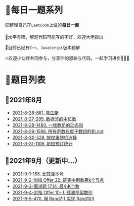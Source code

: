 # 📑每日一题系列

⌨️整理自己在`LeetCode`上做的**每日一题**

🤣水平有限，解题代码可能写的不好，欢迎大佬指出

🚩目前已经有`C++`、`JavaScript`版本题解

🔥欢迎小伙伴共同参与，分享你的思路与代码，一起学习进步💪💪💪

# 🔖题目列表

## 🚩2021年8月

- <a href="https://github.com/lzxjack/Daily-question-of-Leetcode/blob/master/questions/2021-8-26-881.%20%E6%95%91%E7%94%9F%E8%89%87.md" target="_blank">2021-8-26-881. 救生艇</a>
- <a href="https://github.com/lzxjack/Daily-question-of-Leetcode/blob/master/questions/2021-8-27-295.%20%E6%95%B0%E6%8D%AE%E6%B5%81%E7%9A%84%E4%B8%AD%E4%BD%8D%E6%95%B0.md" target="_blank">2021-8-27-295. 数据流的中位数</a>
- <a href="https://github.com/lzxjack/Daily-question-of-Leetcode/blob/master/questions/2021-8-28-1480.%20%E4%B8%80%E7%BB%B4%E6%95%B0%E7%BB%84%E7%9A%84%E5%8A%A8%E6%80%81%E5%92%8C.md" target="_blank">2021-8-28-1480. 一维数组的动态和</a>
- <a href="https://github.com/lzxjack/Daily-question-of-Leetcode/blob/master/questions/2021-8-29-1588.%20%E6%89%80%E6%9C%89%E5%A5%87%E6%95%B0%E9%95%BF%E5%BA%A6%E5%AD%90%E6%95%B0%E7%BB%84%E7%9A%84%E5%92%8C.md" target="_blank">2021-8-29-1588. 所有奇数长度子数组的和.md</a>
- <a href="https://github.com/lzxjack/Daily-question-of-Leetcode/blob/master/questions/2021-8-30-528.%20%E6%8C%89%E6%9D%83%E9%87%8D%E9%9A%8F%E6%9C%BA%E9%80%89%E6%8B%A9.md" target="_blank">2021-8-30-528. 按权重随机选择</a>
- <a href="https://github.com/lzxjack/Daily-question-of-Leetcode/blob/master/questions/2021-8-31-1109.%20%E8%88%AA%E7%8F%AD%E9%A2%84%E8%AE%A2%E7%BB%9F%E8%AE%A1.md" target="_blank">2021-8-31-1109. 航班预订统计</a>

## 🚩2021年9月（更新中...）

- <a href="https://github.com/lzxjack/Daily-question-of-Leetcode/blob/master/questions/2021-9-1-165.%20%E6%AF%94%E8%BE%83%E7%89%88%E6%9C%AC%E5%8F%B7.md" target="_blank">2021-9-1-165. 比较版本号</a>
- <a href="https://github.com/lzxjack/Daily-question-of-Leetcode/blob/master/questions/2021-9-2-%E5%89%91%E6%8C%87%20Offer%2022.%20%E9%93%BE%E8%A1%A8%E4%B8%AD%E5%80%92%E6%95%B0%E7%AC%ACk%E4%B8%AA%E8%8A%82%E7%82%B9.md" target="_blank">2021-9-2-剑指 Offer 22. 链表中倒数第k个节点</a>
- <a href="https://github.com/HDU-Coder-X/Daily-question-of-Leetcode/blob/master/questions/2021-9-3-%E9%9D%A2%E8%AF%95%E9%A2%98%2017.14.%20%E6%9C%80%E5%B0%8FK%E4%B8%AA%E6%95%B0.md" target="_blank">2021-9-3-面试题 17.14. 最小K个数</a>
- <a href="https://github.com/HDU-Coder-X/Daily-question-of-Leetcode/blob/master/questions/2021-9-4-%E5%89%91%E6%8C%87%20Offer%2010-%20I.%20%E6%96%90%E6%B3%A2%E9%82%A3%E5%A5%91%E6%95%B0%E5%88%97.md" target="_blank">2021-9-4-剑指 Offer 10- I. 斐波那契数列</a>
- <a href="https://github.com/HDU-Coder-X/Daily-question-of-Leetcode/blob/master/questions/2021-9-5-470.%20%E7%94%A8%20Rand7()%20%E5%AE%9E%E7%8E%B0%20Rand10().md">2021-9-5-470. 用 Rand7() 实现 Rand10()</a>